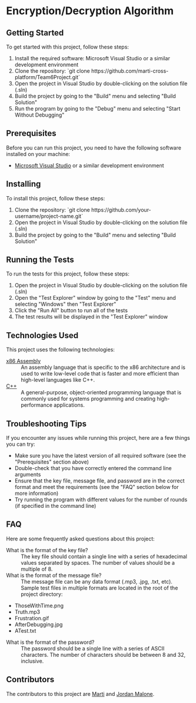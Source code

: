 <h1>Encryption/Decryption Algorithm</h1>
<h2>Getting Started</h2>
<p>To get started with this project, follow these steps:</p>
<ol>
  <li>Install the required software: Microsoft Visual Studio or a similar development environment</li>
  <li>Clone the repository: `git clone https://github.com/marti-cross-platform/Team6Project.git`</li>
  <li>Open the project in Visual Studio by double-clicking on the solution file (.sln)</li>
  <li>Build the project by going to the "Build" menu and selecting "Build Solution"</li>
  <li>Run the program by going to the "Debug" menu and selecting "Start Without Debugging"</li>
</ol>

<h2>Prerequisites</h2>
<p>Before you can run this project, you need to have the following software installed on your machine:</p>
<ul>
  <li><a href="https://visualstudio.microsoft.com/" target="_blank">Microsoft Visual Studio</a> or a similar development environment</li>
</ul>

<h2>Installing</h2>
<p>To install this project, follow these steps:</p>
<ol>
  <li>Clone the repository: `git clone https://github.com/your-username/project-name.git`</li>
  <li>Open the project in Visual Studio by double-clicking on the solution file (.sln)</li>
  <li>Build the project by going to the "Build" menu and selecting "Build Solution"</li>
</ol>

<h2>Running the Tests</h2>
<p>To run the tests for this project, follow these steps:</p>
<ol>
  <li>Open the project in Visual Studio by double-clicking on the solution file (.sln)</li>
  <li>Open the "Test Explorer" window by going to the "Test" menu and selecting "Windows" then "Test Explorer"</li>
  <li>Click the "Run All" button to run all of the tests</li>
  <li>The test results will be displayed in the "Test Explorer" window</li>
</ol>

<h2>Technologies Used</h2>
<p>This project uses the following technologies:</p>
<dl>
  <dt>
    <a href="https://en.wikipedia.org/wiki/X86_assembly_language" target="_blank">x86 Assembly</a>
  </dt>
  <dd>An assembly language that is specific to the x86 architecture and is used to write low-level code that is faster and more efficient than high-level languages like C++.</dd>
  <dt>
    <a href="https://en.cppreference.com/w/cpp" target="_blank">C++</a>
  </dt>
  <dd>A general-purpose, object-oriented programming language that is commonly used for systems programming and creating high-performance applications.</dd>
</dl>

<h2>Troubleshooting Tips</h2>
<p>If you encounter any issues while running this project, here are a few things you can try:</p>
<ul>
  <li>Make sure you have the latest version of all required software (see the "Prerequisites" section above)</li>
  <li>Double-check that you have correctly entered the command line arguments</li>
  <li>Ensure that the key file, message file, and password are in the correct format and meet the requirements (see the "FAQ" section below for more information)</li>
  <li>Try running the program with different values for the number of rounds (if specified in the command line)</li>
</ul>

<h2>FAQ</h2>
<p>Here are some frequently asked questions about this project:</p>
<dl>
  <dt>What is the format of the key file?</dt>
  <dd>The key file should contain a single line with a series of hexadecimal values separated by spaces. The number of values should be a multiple of 8.</dd>
  <dt>What is the format of the message file?</dt>
 <dd>The message file can be any data format (.mp3, .jpg, .txt, etc). Sample test files in multiple formats are located in the root of the project directory:</dd>
  <ul>
    <li>ThoseWithTime.png</li>
    <li>Truth.mp3</li>
    <li>Frustration.gif</li>
    <li>AfterDebugging.jpg</li>
    <li>ATest.txt</li>
  </ul>
  </dd>
  <dt>What is the format of the password?</dt>
  <dd>The password should be a single line with a series of ASCII characters. The number of characters should be between 8 and 32, inclusive.</dd>
</dl>
<h2>Contributors</h2>
<p>The contributors to this project are <a href="https://www.linkedin.com/in/david-martinez-a693b165/" target="_blank">Marti</a> and <a href="https://github.com/JordanMolone" target="_blank">Jordan Malone</a>.</p>
